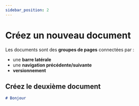 ```yaml
---
sidebar_position: 2
---
```


# Créez un nouveau document

Les documents sont des **groupes de pages** connectées par :

- une **barre latérale**
- une **navigation précédente/suivante**
- **versionnement**

## Créez le deuxième document

```md title="docs/hello.md"
# Bonjour
```